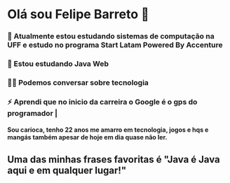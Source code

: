 # Olá sou Felipe Barreto 👋
### 🔭 Atualmente estou estudando sistemas de computação na UFF e estudo no programa Start Latam Powered By Accenture
### 🌱 Estou estudando Java Web
### 💬😄 Podemos conversar sobre tecnologia  
### ⚡ Aprendi que no inicio da carreira o Google é o gps do programador | 

#### Sou carioca, tenho 22 anos me amarro em tecnologia, jogos e hqs e mangás também apesar de hoje em dia quase não ler. 
## Uma das minhas frases favoritas é "Java é Java aqui e em qualquer lugar!" 
